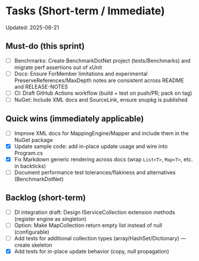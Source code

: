 # Tasks (Short-term / Immediate)

Updated: 2025-08-21

## Must-do (this sprint)
- [ ] Benchmarks: Create BenchmarkDotNet project (tests/Benchmarks) and migrate perf assertions out of xUnit
- [ ] Docs: Ensure ForMember limitations and experimental PreserveReferences/MaxDepth notes are consistent across README and RELEASE-NOTES
- [ ] CI: Draft GitHub Actions workflow (build + test on push/PR; pack on tag)
- [ ] NuGet: Include XML docs and SourceLink, ensure snupkg is published

## Quick wins (immediately applicable)
- [ ] Improve XML docs for MappingEngine/Mapper and include them in the NuGet package
- [x] Update sample code: add in-place update usage and wire into Program.cs
- [x] Fix Markdown generic rendering across docs (wrap `List<T>`, `Map<T>`, etc. in backticks)
- [ ] Document performance test tolerances/flakiness and alternatives (BenchmarkDotNet)

## Backlog (short-term)
- [ ] DI integration draft: Design IServiceCollection extension methods (register engine as singleton)
- [ ] Option: Make MapCollection return empty list instead of null (configurable)
- [ ] Add tests for additional collection types (array/HashSet/Dictionary) — create skeleton
- [x] Add tests for in-place update behavior (copy, null propagation)

